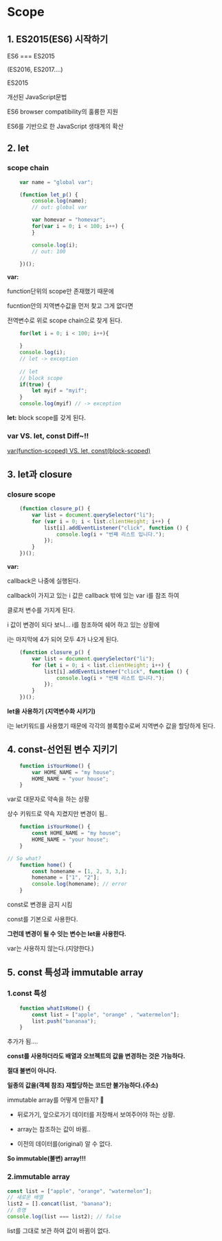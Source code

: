 # Scope
## 1. ES2015(ES6) 시작하기

ES6 === ES2015

(ES2016, ES2017....)

ES2015

개선된 JavaScript문법

ES6 browser compatibility의 훌륭한 지원

ES6를 기반으로 한 JavaScript 생태계의 확산

## 2. let
    
### scope chain 
```javascript
    var name = "global var";

    (function let_p() {
        console.log(name);
        // out: global var

        var homevar = "homevar";
        for(var i = 0; i < 100; i++) {
        }

        console.log(i);
        // out: 100

    })();
```
__var:__

function단위의 scope만 존재했기 때문에

fucntion안의 지역변수값을 먼저 찾고 그게 없다면 

전역변수로 위로 scope chain으로 찾게 된다.

```javascript
    for(let i = 0; i < 100; i++){

    }
    console.log(i);
    // let -> exception
    
    // let
    // block scope 
    if(true) {
        let myif = "myif";
    }
    console.log(myif) // -> exception
```
__let:__ block scope를 갖게 된다.
### var VS. let, const Diff~!!
[var(function-scoped) VS. let, const(block-scoped)](https://gist.github.com/LeoHeo/7c2a2a6dbcf80becaaa1e61e90091e5d)

## 3. let과 closure
### closure scope

```javascript
    (function closure_p() {
        var list = document.querySelector("li");
        for (var i = 0; i < list.clientHeight; i++) {
            list[i].addEventListener("click", function () {
                console.log(i + "번째 리스트 입니다.");
            });
        }
    })();
``` 
__var:__

callback은 나중에 실행된다. 

callback이 가지고 있는 i 값은 callback 밖에 있는 var i를 참조 하여

클로저 변수를 가지게 된다.

i 값이 변경이 되다 보니... i를 참조하여 쉐어 하고 있는 상황에 

i는 마지막에 4가 되어 모두 4가 나오게 된다.
```javascript 
    (function closure_p() {
        var list = document.querySelector("li");
        for (let i = 0; i < list.clientHeight; i++) {
            list[i].addEventListener("click", function () {
                console.log(i + "번째 리스트 입니다.");
            });
        }
    })();
```
__let을 사용하기 (지역변수화 시키기)__

i는 let키워드를 사용했기 때문에 각각의 블록함수로써 지역변수 값을 할당하게 된다.

## 4. const-선언된 변수 지키기

``` javascript
    function isYourHome() {
        var HOME_NAME = "my house";
        HOME_NAME = "your house";
    }
```
var로 대문자로 약속을 하는 상황

상수 키워드로 약속 지켰지만 변경이 됨..
```javascript
    function isYourHome() {
        const HOME_NAME = "my house";
        HOME_NAME = "your house";
    }

// So what?
    function home() {
        const homename = [1, 2, 3, 3,];
        homename = ["1", "2"];
        console.log(homename); // error
    }
```
const로 변경을 금지 시킴

const를 기본으로 사용한다.

__그런데 변경이 될 수 잇는 변수는 let을 사용한다.__

var는 사용하지 않는다.(지양한다.)

## 5. const 특성과 immutable array
### 1.const 특성
```javascript
    function whatIsHome() {
        const list = ["apple", "orange" , "watermelon"];
        list.push("bananaa");
    }
```
추가가 됨....

__const를 사용하더라도 배열과 오브젝트의 값을 변경하는 것은 가능하다.__

__절대 불변이 아니다.__

__일종의 값을(객체 참조) 재할당하는 코드만 불가능하다.(주소)__

immutable array를 어떻게 만들지? 🤔

- 뒤로가기, 앞으로가기 데이터를 저장해서 보여주어야 하는 상황.

- array는 참조하는 값이 바뀜..

- 이전의 데이터를(original) 알 수 없다.

__So immutable(불변) array!!!__

### 2.immutable array
```javascript
const list = ["apple", "orange", "watermelon"];
// 새로운 배열
list2 = [].concat(list, "banana");
// 증명
console.log(list === list2); // false
```
list를 그대로 보관 하여 값이 바뀜이 없다. 